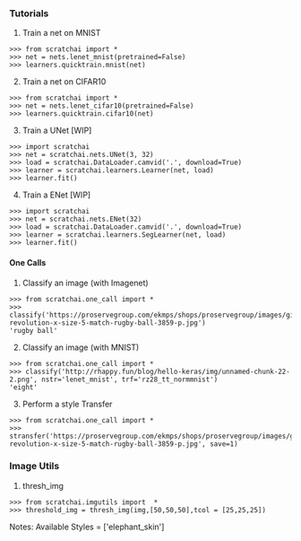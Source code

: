 ### Tutorials

1. Train a net on MNIST
```
>>> from scratchai import *
>>> net = nets.lenet_mnist(pretrained=False)
>>> learners.quicktrain.mnist(net)
```

2. Train a net on CIFAR10
```
>>> from scratchai import *
>>> net = nets.lenet_cifar10(pretrained=False)
>>> learners.quicktrain.cifar10(net)
```

3. Train a UNet [WIP]
```
>>> import scratchai
>>> net = scratchai.nets.UNet(3, 32)
>>> load = scratchai.DataLoader.camvid('.', download=True)
>>> learner = scratchai.learners.Learner(net, load)
>>> learner.fit()
```

4. Train a ENet [WIP]
```
>>> import scratchai
>>> net = scratchai.nets.ENet(32)
>>> load = scratchai.DataLoader.camvid('.', download=True)
>>> learner = scratchai.learners.SegLearner(net, load)
>>> learner.fit()
```

#### One Calls

1. Classify an image (with Imagenet)
```
>>> from scratchai.one_call import *
>>> classify('https://proservegroup.com/ekmps/shops/proservegroup/images/gilbert-revolution-x-size-5-match-rugby-ball-3859-p.jpg')
'rugby ball'
```

2. Classify an image (with MNIST)
```
>>> from scratchai.one_call import *
>>> classify('http://rhappy.fun/blog/hello-keras/img/unnamed-chunk-22-2.png', nstr='lenet_mnist', trf='rz28_tt_normmnist')
'eight'
```

3. Perform a style Transfer
```
>>> from scratchai.one_call import *
>>> stransfer('https://proservegroup.com/ekmps/shops/proservegroup/images/gilbert-revolution-x-size-5-match-rugby-ball-3859-p.jpg', save=1)
```

### Image Utils
1. thresh_img
```
>>> from scratchai.imgutils import  *
>>> threshold_img = thresh_img(img,[50,50,50],tcol = [25,25,25])
```




Notes: Available Styles = ['elephant_skin']
